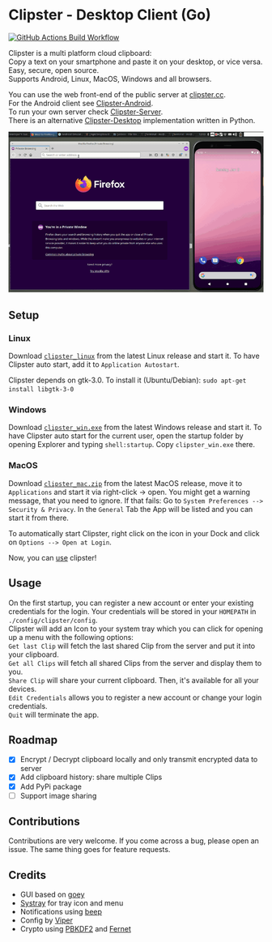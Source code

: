 # Clipster - Desktop Client (Go)

[![GitHub Actions Build Workflow](https://github.com/mc51/Clipster-Desktop/workflows/Build/badge.svg)](https://github.com/mc51/Clipster-Desktop/actions)  

Clipster is a multi platform cloud clipboard:  
Copy a text on your smartphone and paste it on your desktop, or vice versa.  
Easy, secure, open source.  
Supports Android, Linux, MacOS, Windows and all browsers.   

You can use the web front-end of the public server at [clipster.cc](https://clipster.cc).  
For the Android client see [Clipster-Android](https://github.com/mc51/Clipster-Android).  
To run your own server check [Clipster-Server](https://github.com/mc51/Clipster-Server).  
There is an alternative [Clipster-Desktop](https://github.com/mc51/Clipster-Desktop-Py) implementation written in Python.
  
![Clipster demo](assets/demo_01.gif)  
  
## Setup

### Linux 

Download [`clipster_linux`](https://github.com/mc51/Clipster-Desktop/releases/latest/download/clipster_linux) from the latest Linux release and start it. To have Clipster auto start, add it to `Application Autostart`.

Clipster depends on gtk-3.0. To install it (Ubuntu/Debian):
`sudo apt-get install libgtk-3-0`  

### Windows  

Download [`clipster_win.exe`](https://github.com/mc51/Clipster-Desktop/releases/latest/download/clipster_win.exe) from the latest Windows release and start it. To have Clipster auto start for the current user, open the startup folder by opening Explorer and typing `shell:startup`. Copy `clipster_win.exe` there. 

### MacOS  

Download [`clipster_mac.zip`](https://github.com/mc51/Clipster-Desktop/releases/latest/download/clipster_mac.zip) from the latest MacOS release, move it to `Applications` and start it via right-click -> open. You might get a warning message, that you need to ignore. If that fails:
Go to `System Preferences --> Security & Privacy`. In the `General` Tab the App will be listed and you can start it from there.  
  
To automatically start Clipster, right click on the icon in your Dock and click on `Options --> Open at Login`.  
  
Now, you can [use](#usage) clipster!  
  
## Usage

On the first startup, you can register a new account or enter your existing credentials for the login. Your credentials will be stored in your `HOMEPATH` in `./config/clipster/config`.  
Clipster will add an Icon to your system tray which you can click for opening up a menu with the following options:  
`Get last Clip` will fetch the last shared Clip from the server and put it into your clipboard.  
`Get all Clips` will fetch all shared Clips from the server and display them to you.  
`Share Clip` will share your current clipboard. Then, it's available for all your devices.  
`Edit Credentials` allows you to register a new account or change your login credentials.  
`Quit` will terminate the app.  

## Roadmap

- [x] Encrypt / Decrypt clipboard locally and only transmit encrypted data to server
- [x] Add clipboard history: share multiple Clips
- [x] Add PyPi package
- [ ] Support image sharing
  
## Contributions

Contributions are very welcome. If you come across a bug, please open an issue. The same thing goes for feature requests.

## Credits

- GUI based on [goey](https://pkg.go.dev/bitbucket.org/rj/goey)
- [Systray](https://pkg.go.dev/github.com/getlantern/systray) for tray icon and menu
- Notifications using [beep](https://github.com/gen2brain/beeep)
- Config by [Viper](https://github.com/spf13/viper)
- Crypto using [PBKDF2](https://pkg.go.dev/golang.org/x/crypto/pbkdf2) and [Fernet](https://github.com/fernet/fernet-go)